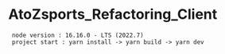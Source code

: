 # AtoZsports_Refactoring_Client


```text
 node version : 16.16.0 - LTS (2022.7)
 project start : yarn install -> yarn build -> yarn dev 
```